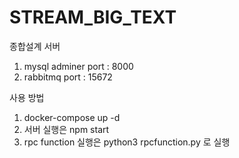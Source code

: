# STREAM_BIG_TEXT
종합설계 서버

1. mysql adminer port : 8000
2. rabbitmq port : 15672

사용 방법
1. docker-compose up -d
2. 서버 실행은 npm start
3. rpc function 실행은 python3 rpcfunction.py 로 실행


    